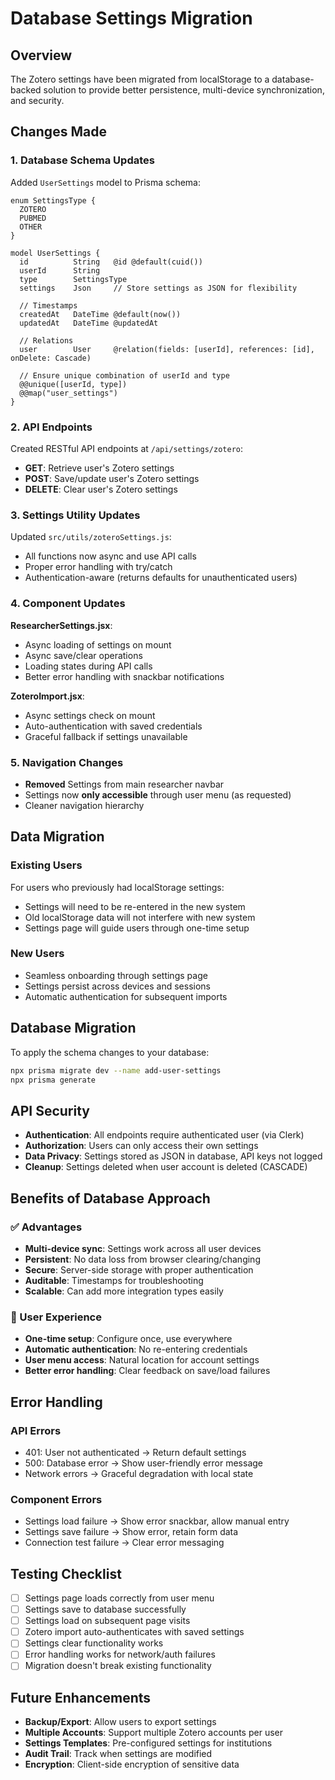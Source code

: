 # Database Settings Migration

## Overview

The Zotero settings have been migrated from localStorage to a database-backed solution to provide better persistence, multi-device synchronization, and security.

## Changes Made

### 1. Database Schema Updates

Added `UserSettings` model to Prisma schema:

```prisma
enum SettingsType {
  ZOTERO
  PUBMED
  OTHER
}

model UserSettings {
  id          String   @id @default(cuid())
  userId      String
  type        SettingsType
  settings    Json     // Store settings as JSON for flexibility
  
  // Timestamps
  createdAt   DateTime @default(now())
  updatedAt   DateTime @updatedAt
  
  // Relations
  user        User     @relation(fields: [userId], references: [id], onDelete: Cascade)
  
  // Ensure unique combination of userId and type
  @@unique([userId, type])
  @@map("user_settings")
}
```

### 2. API Endpoints

Created RESTful API endpoints at `/api/settings/zotero`:

- **GET**: Retrieve user's Zotero settings
- **POST**: Save/update user's Zotero settings  
- **DELETE**: Clear user's Zotero settings

### 3. Settings Utility Updates

Updated `src/utils/zoteroSettings.js`:
- All functions now async and use API calls
- Proper error handling with try/catch
- Authentication-aware (returns defaults for unauthenticated users)

### 4. Component Updates

**ResearcherSettings.jsx**:
- Async loading of settings on mount
- Async save/clear operations
- Loading states during API calls
- Better error handling with snackbar notifications

**ZoteroImport.jsx**:
- Async settings check on mount  
- Auto-authentication with saved credentials
- Graceful fallback if settings unavailable

### 5. Navigation Changes

- **Removed** Settings from main researcher navbar
- Settings now **only accessible** through user menu (as requested)
- Cleaner navigation hierarchy

## Data Migration

### Existing Users
For users who previously had localStorage settings:
- Settings will need to be re-entered in the new system
- Old localStorage data will not interfere with new system
- Settings page will guide users through one-time setup

### New Users  
- Seamless onboarding through settings page
- Settings persist across devices and sessions
- Automatic authentication for subsequent imports

## Database Migration

To apply the schema changes to your database:

```bash
npx prisma migrate dev --name add-user-settings
npx prisma generate
```

## API Security

- **Authentication**: All endpoints require authenticated user (via Clerk)
- **Authorization**: Users can only access their own settings
- **Data Privacy**: Settings stored as JSON in database, API keys not logged
- **Cleanup**: Settings deleted when user account is deleted (CASCADE)

## Benefits of Database Approach

### ✅ Advantages
- **Multi-device sync**: Settings work across all user devices
- **Persistent**: No data loss from browser clearing/changing
- **Secure**: Server-side storage with proper authentication
- **Auditable**: Timestamps for troubleshooting
- **Scalable**: Can add more integration types easily

### 📱 User Experience
- **One-time setup**: Configure once, use everywhere
- **Automatic authentication**: No re-entering credentials
- **User menu access**: Natural location for account settings
- **Better error handling**: Clear feedback on save/load failures

## Error Handling

### API Errors
- 401: User not authenticated → Return default settings
- 500: Database error → Show user-friendly error message
- Network errors → Graceful degradation with local state

### Component Errors  
- Settings load failure → Show error snackbar, allow manual entry
- Settings save failure → Show error, retain form data
- Connection test failure → Clear error messaging

## Testing Checklist

- [ ] Settings page loads correctly from user menu
- [ ] Settings save to database successfully  
- [ ] Settings load on subsequent page visits
- [ ] Zotero import auto-authenticates with saved settings
- [ ] Settings clear functionality works
- [ ] Error handling works for network/auth failures
- [ ] Migration doesn't break existing functionality

## Future Enhancements

- **Backup/Export**: Allow users to export settings
- **Multiple Accounts**: Support multiple Zotero accounts per user
- **Settings Templates**: Pre-configured settings for institutions
- **Audit Trail**: Track when settings are modified
- **Encryption**: Client-side encryption of sensitive data
